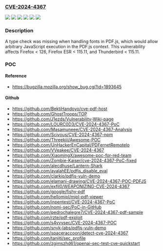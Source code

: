 ### [CVE-2024-4367](https://cve.mitre.org/cgi-bin/cvename.cgi?name=CVE-2024-4367)
![](https://img.shields.io/static/v1?label=Product&message=Firefox%20ESR&color=blue)
![](https://img.shields.io/static/v1?label=Product&message=Firefox&color=blue)
![](https://img.shields.io/static/v1?label=Product&message=Thunderbird&color=blue)
![](https://img.shields.io/static/v1?label=Version&message=unspecified%3C%20115.11%20&color=brighgreen)
![](https://img.shields.io/static/v1?label=Version&message=unspecified%3C%20126%20&color=brighgreen)
![](https://img.shields.io/static/v1?label=Vulnerability&message=Arbitrary%20JavaScript%20execution%20in%20PDF.js&color=brighgreen)

### Description

A type check was missing when handling fonts in PDF.js, which would allow arbitrary JavaScript execution in the PDF.js context. This vulnerability affects Firefox < 126, Firefox ESR < 115.11, and Thunderbird < 115.11.

### POC

#### Reference
- https://bugzilla.mozilla.org/show_bug.cgi?id=1893645

#### Github
- https://github.com/BektiHandoyo/cve-pdf-host
- https://github.com/GhostTroops/TOP
- https://github.com/J1ezds/Vulnerability-Wiki-page
- https://github.com/LOURC0D3/CVE-2024-4367-PoC
- https://github.com/Masamuneee/CVE-2024-4367-Analysis
- https://github.com/Scivous/CVE-2024-4367-npm
- https://github.com/Threekiii/Awesome-POC
- https://github.com/UnHackerEnCapital/PDFernetRemotelo
- https://github.com/VVeakee/CVE-2024-4367
- https://github.com/XiaomingX/awesome-poc-for-red-team
- https://github.com/Zombie-Kaiser/cve-2024-4367-PoC-fixed
- https://github.com/alecdhuse/Lantern-Shark
- https://github.com/avalahEE/pdfjs_disable_eval
- https://github.com/clarkio/pdfjs-vuln-demo
- https://github.com/elamani-drawing/CVE-2024-4367-POC-PDFJS
- https://github.com/exfil0/WEAPONIZING-CVE-2024-4367
- https://github.com/google/fishy-pdf
- https://github.com/hellomipl/mipl-pdf-viewer
- https://github.com/inpentest/CVE-2024-4367-PoC
- https://github.com/nomi-sec/PoC-in-GitHub
- https://github.com/pedrochalegre7/CVE-2024-4367-pdf-sample
- https://github.com/rzte/pdf-exploit
- https://github.com/s4vvysec/CVE-2024-4367-POC
- https://github.com/snyk-labs/pdfjs-vuln-demo
- https://github.com/spaceraccoon/detect-cve-2024-4367
- https://github.com/tanjiti/sec_profile
- https://github.com/zgimszhd61/openai-sec-test-cve-quickstart


